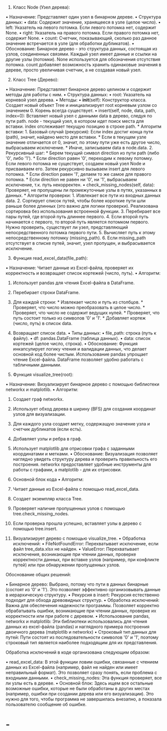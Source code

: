1. Класс Node (Узел дерева):

•  Назначение: Представляет один узел в бинарном дереве.
•  Структура данных:
  •  data: Содержит значение, хранящееся в узле (целое число).
  •  left: Указатель на левого потомка. Если левого потомка нет, содержит None.
  •  right: Указатель на правого потомка. Если правого потомка нет, содержит None.
  • count: Счетчик, показывающий, сколько раз данное значение встречается в узле (для обработки дубликатов).
•  Обоснование: Бинарное дерево - это структура данных, состоящая из узлов, соединенных связями. Каждый узел имеет данные и ссылки на другие узлы (потомки). None используется для обозначения отсутствия потомка. count добавляет возможность хранить одинаковые значения в дереве, просто увеличивая счетчик, а не создавая новый узел.

2. Класс Tree (Дерево):

•  Назначение: Представляет бинарное дерево целиком и содержит методы для работы с ним.
•  Структура данных:
  •  root: Указатель на корневой узел дерева.
•  Методы:
  •  __init__(self): Конструктор класса. Создает новый объект Tree и инициализирует root корневым узлом со значением 0. Корень всегда существует.
  •  insert(self, node, data, path, index=0): Вставляет новый узел с данными data в дерево, следуя по пути path. node - текущий узел, в котором идет поиск места для вставки. index отслеживает текущую позицию в строке path.
    *  Алгоритм вставки:
      1. Базовый случай (рекурсия): Если index достиг конца пути (path), значит, найдено место для вставки.
        *  Если в текущем узле значение отличается от 0, значит, по этому пути уже есть другое число, выбрасываем исключение.
        *  Иначе, записываем data в node.data.
      2. Рекурсивный шаг:
        *  Берем текущий символ direction из пути path (либо '0', либо '1').
        *  Если direction равен '0', переходим к левому потомку. Если левого потомка не существует, создаем новый узел Node и присваиваем его. Затем рекурсивно вызываем insert для левого потомка.
        *  Если direction равен '1', делаем то же самое для правого потомка.
        *  Если direction не равен ни '0', ни '1', выбрасываем исключение, т.к. путь некорректен.
  •  check_missing_nodes(self, data): Проверяет, не пропущены ли промежуточные узлы в путях, указанных в данных.
    *  Алгоритм проверки:
      1. Извлекает все пути из входных данных data.
      2. Сортирует список путей, чтобы более короткие пути шли раньше более длинных (это важно для логики проверки). Реализована сортировка без использования встроенной функции.
      3. Перебирает все пары путей, где второй путь длиннее первого.
      4. Если второй путь начинается с первого, то второй путь является потомком первого. Нужно проверить, существует ли узел, представляющий непосредственного потомка первого пути.
      5. Вычисляет путь к этому непосредственному потомку (missing_path).
      6. Если missing_path отсутствует в списке путей, значит, узел пропущен, и выбрасывается исключение.

3. Функция read_excel_data(file_path):

•  Назначение: Читает данные из Excel-файла, проверяет их корректность и возвращает список кортежей (число, путь).
•  Алгоритм:
  1. Использует pandas для чтения Excel-файла в DataFrame.
  2. Перебирает строки DataFrame.
  3. Для каждой строки:
    *  Извлекает число и путь из столбцов.
    *  Проверяет, что число можно преобразовать в целое число.
    *  Проверяет, что число не содержит ведущих нулей.
    *  Проверяет, что путь состоит только из символов '0' и '1'.
    *  Добавляет кортеж (число, путь) в список data.
  4. Возвращает список data.
•  Типы данных:
  •  file_path: строка (путь к файлу).
  •  df: pandas.DataFrame (таблица данных).
  •  data: список кортежей (целое число, строка).
•  Обоснование: Функция инкапсулирует логику чтения и валидации данных, что делает основной код более чистым. Использование pandas упрощает чтение Excel-файла. DataFrame позволяет удобно работать с табличными данными.

4. Функция visualize_tree(root):

•  Назначение: Визуализирует бинарное дерево с помощью библиотеки networkx и matplotlib.
•  Алгоритм:
  1. Создает граф networkx.
  2. Использует обход дерева в ширину (BFS) для создания координат узлов для визуализации.
  3. Для каждого узла создает метку, содержащую значение узла и счетчик дубликатов (если есть).
  4. Добавляет узлы и ребра в граф.
  5. Использует matplotlib для отрисовки графа с заданными координатами и метками.
•  Обоснование: Визуализация позволяет наглядно увидеть структуру дерева и проверить правильность его построения. networkx предоставляет удобные инструменты для работы с графами, а matplotlib - для их отрисовки.

5. Основной блок кода
•  Алгоритм:
  1. Читает данные из Excel-файла с помощью read_excel_data.
  2. Создает экземпляр класса Tree.
  3. Проверяет наличие пропущенных узлов с помощью tree.check_missing_nodes.
  4. Если проверка прошла успешно, вставляет узлы в дерево с помощью tree.insert.
  5. Визуализирует дерево с помощью visualize_tree.
•  Обработка исключений:
  •  FileNotFoundError: Перехватывает исключение, если файл tree_data.xlsx не найден.
  • ValueError: Перехватывает исключения, возникающие при чтении данных, проверке корректности данных, при вставке узлов (например, при конфликте путей) или при обнаружении пропущенных узлов.

Обоснование общих решений:

•  Бинарное дерево: Выбрано, потому что пути в данных бинарные (состоят из '0' и '1'). Это позволяет эффективно организовывать данные в иерархическую структуру.
•  Рекурсия в insert: Рекурсия естественно подходит для обхода древовидных структур.
• Обработка исключений: Важна для обеспечения надежности программы. Позволяет корректно обрабатывать ошибки, возникающие при чтении данных, проверке их корректности или при работе с деревом.
• Использование pandas, networkx и matplotlib: Эти библиотеки использовались для чтения данных из excel-файла (pandas) и наглядного примера построения двоичного дерева (matplotlib и networkx)
•  Строковый тип данных для путей: Пути состоят из последовательности символов '0' и '1', поэтому строковый тип является наиболее подходящим для их представления.

Обработка исключений в коде организована следующим образом:

•  read_excel_data: В этой функции ловим ошибки, связанные с чтением данных из Excel-файла (например, файл не найден или имеет неправильный формат). Это позволяет сразу понять, если проблема с входными данными.
•  check_missing_nodes: Эта функция проверяет, все ли узлы есть в дереве.
•  Основной блок: Здесь ищем все остальные возможные ошибки, которые не были обработаны в других местах (например, ошибки при создании дерева или его визуализации). Это нужно для того, чтобы программа не завершилась внезапно, а показала пользователю сообщение об ошибке.
# -
